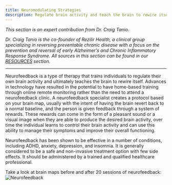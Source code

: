 ```yaml
---
title: Neuromodulating Strategies 
description: Regulate brain activity and teach the brain to rewire itself
---
```


<em>This section is an expert contribution from Dr. Craig Tanio.</em>

<em>Dr. Craig Tanio is the co-founder of Rezilir Health, a clinical group specializing in reversing preventable chronic disease with a focus on the prevention and reversal of early Alzheimer's and Chronic Inflammatory Response Syndrome. All sources in this section can be found in our [RESOURCES](/resources/general-resources) section.</em>

---

Neurofeedback is a type of therapy that trains individuals to regulate their own brain activity and ultimately teaches the brain to rewire itself. Advances in technology have resulted in the potential to have home-based training through online remote monitoring rather than the need to attend a neurofeedback clinic. A neurofeedback specialist creates a protocol based on your brain map, usually with the intent of having the brain revert back to a normal baseline, and the person is given feedback through a system of rewards. These rewards can come in the form of a pleasant sound or a visual image when they are able to produce the desired brain activity, over time the individual learns to control their brain activity and can use this ability to manage their symptoms and improve their overall functioning. 


Neurofeedback has been shown to be effective in a number of conditions, including ADHD, anxiety, depression, and insomnia. It is generally considered to be a safe and non-invasive treatment option with few side effects. It should be administered by a trained and qualified healthcare professional. 

Take a look at brain maps before and after 20 sessions of neurofeedback: 
![Neurofeedback](https://basehub.earth/48fd3a0f/fylugnC9nuOqVgtKAt6CZ/image2.png)